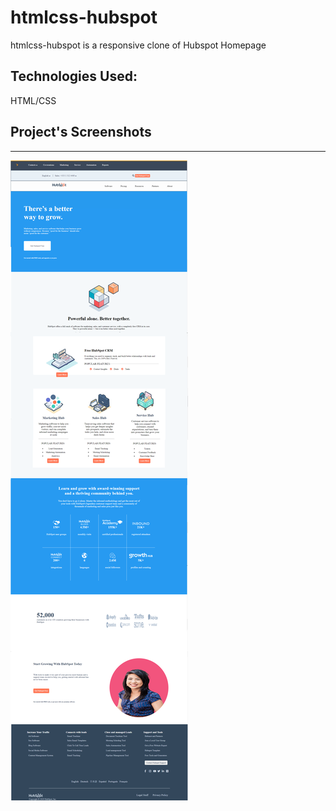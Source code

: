 # htmlcss-hubspot

htmlcss-hubspot is a responsive clone of Hubspot Homepage

## Technologies Used:

HTML/CSS

## Project's Screenshots

<hr></hr>

![](hubspot3.png)
